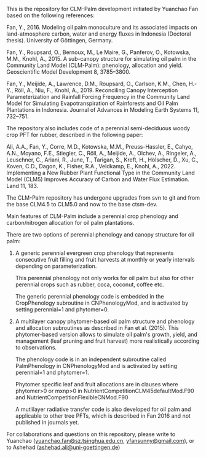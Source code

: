 This is the repository for CLM-Palm development initiated by Yuanchao Fan based on the following references:

Fan, Y., 2016. Modeling oil palm monoculture and its associated impacts on land-atmosphere carbon, water and energy fluxes in Indonesia (Doctoral thesis). University of Göttingen, Germany.

Fan, Y., Roupsard, O., Bernoux, M., Le Maire, G., Panferov, O., Kotowska, M.M., Knohl, A., 2015. A sub-canopy structure for simulating oil palm in the Community Land Model (CLM-Palm): phenology, allocation and yield. Geoscientific Model Development 8, 3785–3800.

Fan, Y., Meijide, A., Lawrence, D.M., Roupsard, O., Carlson, K.M., Chen, H.-Y., Röll, A., Niu, F., Knohl, A., 2019. Reconciling Canopy Interception Parameterization and Rainfall Forcing Frequency in the Community Land Model for Simulating Evapotranspiration of Rainforests and Oil Palm Plantations in Indonesia. Journal of Advances in Modeling Earth Systems 11, 732–751.

The repository also includes code of a perennial semi-deciduous woody crop PFT for rubber, described in the following paper:

Ali, A.A., Fan, Y., Corre, M.D., Kotowska, M.M., Preuss-Hassler, E., Cahyo, A.N., Moyano, F.E., Stiegler, C., Röll, A., Meijide, A., Olchev, A., Ringeler, A., Leuschner, C., Ariani, R., June, T., Tarigan, S., Kreft, H., Hölscher, D., Xu, C., Koven, C.D., Dagon, K., Fisher, R.A., Veldkamp, E., Knohl, A., 2022. Implementing a New Rubber Plant Functional Type in the Community Land Model (CLM5) Improves Accuracy of Carbon and Water Flux Estimation. Land 11, 183.


The CLM-Palm repository has undergone upgrades from svn to git and from the base CLM4.5 to CLM5.0 and now to the base ctsm-dev.

Main features of CLM-Palm include a perennial crop phenology and carbon/nitrogen allocation for oil palm plantations. 

There are two options of perennial phenology and canopy structure for oil palm:

1) A generic perennial evergreen crop phenology that represents consecutive fruit filling and fruit harvests at monthly or yearly intervals depending on parameterization.

   This perennial phenology not only works for oil palm but also for other perennial crops such as rubber, coca, coconut, coffee etc.
   
   The generic perennial phenology code is embedded in the CropPhenology subroutine in CNPhenologyMod, and is activated by setting perennial=1 and phytomer=0.
   
2) A multilayer canopy phytomer-based oil palm structure and phenology and allocation subroutines as described in Fan et al. (2015). 
   This phytomer-based version allows to simulate oil palm's growth, yield, and management (leaf pruning and fruit harvest) more realistically according to observations.
   
   The phenology code is in an independent subroutine called PalmPhenology in CNPhenologyMod and is activated by setting perennial=1 and phytomer=1. 
   
   Phytomer specific leaf and fruit allocations are in clauses where phytomer>0 or mxnp>0 in NutrientCompetitionCLM45defaultMod.F90 and NutrientCompetitionFlexibleCNMod.F90
   
   A mutlilayer radiative transfer code is also developed for oil palm and applicable to other tree PFTs, which is described in Fan 2016 and not published in journals yet.
   
   
For collaborations and questions on this repository, please write to Yuanchao (yuanchao.fan@sz.tsinghua.edu.cn, yfansunny@gmail.com), or to Ashehad (ashehad.ali@uni-goettingen.de)
